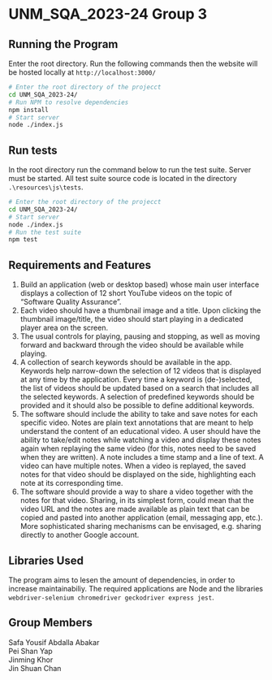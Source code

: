 # UNM_SQA_2023-24 Group 3
## Running the Program
Enter the root directory. Run the following commands then the website will be hosted locally at `http://localhost:3000/`
```bash
# Enter the root directory of the projecct
cd UNM_SQA_2023-24/ 
# Run NPM to resolve dependencies
npm install
# Start server
node ./index.js
```

## Run tests
In the root directory run the command below to run the test suite. Server must be started. All test suite source code is located in the directory `.\resources\js\tests`.
```bash
# Enter the root directory of the projecct
cd UNM_SQA_2023-24/ 
# Start server
node ./index.js
# Run the test suite
npm test
```

## Requirements and Features
1. Build an application (web or desktop based) whose main user interface displays a collection of 12 short YouTube videos on the topic of “Software Quality Assurance”.
2. Each video should have a thumbnail image and a title. Upon clicking the thumbnail image/title, the video should start playing in a dedicated player area on the screen. 
3. The usual controls for playing, pausing and stopping, as well as moving forward and backward through the video should be available while playing.
4. A collection of search keywords should be available in the app. Keywords help narrow-down the selection of 12 videos that is displayed at any time by the application. Every time a keyword is (de-)selected, the list of videos should be updated based on a search that includes all the selected keywords. A selection of predefined keywords should be provided and it should also be possible to define additional keywords. 
5. The software should include the ability to take and save notes for each specific video. Notes are plain text annotations that are meant to help understand the content of an educational video. A user should have the ability to take/edit notes while watching a video and display these notes again when replaying the same video (for this, notes need to be saved when they are written). A note includes a time stamp and a line of text. A video can have multiple notes. When a video is replayed, the saved notes for that video should be displayed on the side, highlighting each note at its corresponding time. 
6. The software should provide a way to share a video together with the notes for that video. Sharing, in its simplest form, could mean that the video URL and the notes are made available as plain text that can be copied and pasted into another application (email, messaging app, etc.). More sophisticated sharing mechanisms can be envisaged, e.g. sharing directly to another Google account.

## Libraries Used
The program aims to lesen the amount of dependencies, in order to increase maintainabiliy.
The required applications are Node and the libraries `webdriver-selenium chromedriver geckodriver express jest`.

## Group Members
Safa Yousif Abdalla Abakar <br>
Pei Shan Yap <br>
Jinming Khor <br>
Jin Shuan Chan <br>

